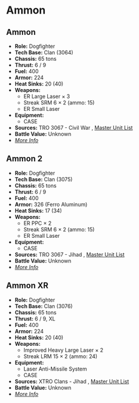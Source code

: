 # Ammon 

## Ammon 

- **Role:** Dogfighter 
- **Tech Base:** Clan (3064) 
- **Chassis:** 65 tons 
- **Thrust:** 6 / 9 
- **Fuel:** 400 
- **Armor:** 224 
- **Heat Sinks:** 20 (40) 
- **Weapons:** 
  - ER Large Laser × 3 
  - Streak SRM 6 × 2 (ammo: 15) 
  - ER Small Laser 
- **Equipment:** 
  - CASE 
- **Sources:** TRO 3067 - Civil War , [Master Unit List](http://masterunitlist.info/Unit/Details/3696) 
- **Battle Value:** Unknown 
- [*More Info*](ammon/ammon.md) 

## Ammon 2 

- **Role:** Dogfighter 
- **Tech Base:** Clan (3075) 
- **Chassis:** 65 tons 
- **Thrust:** 6 / 9 
- **Fuel:** 400 
- **Armor:** 326 (Ferro Aluminum) 
- **Heat Sinks:** 17 (34) 
- **Weapons:** 
  - ER PPC × 2 
  - Streak SRM 6 × 2 (ammo: 15) 
  - ER Small Laser 
- **Equipment:** 
  - CASE 
- **Sources:** TRO 3067 - Jihad , [Master Unit List](http://masterunitlist.info/Unit/Details/5753) 
- **Battle Value:** Unknown 
- [*More Info*](ammon/ammon_2.md) 

## Ammon XR 

- **Role:** Dogfighter 
- **Tech Base:** Clan (3076) 
- **Chassis:** 65 tons 
- **Thrust:** 6 / 9, XL 
- **Fuel:** 400 
- **Armor:** 224 
- **Heat Sinks:** 20 (40) 
- **Weapons:** 
  - Improved Heavy Large Laser × 2 
  - Streak LRM 15 × 2 (ammo: 24) 
- **Equipment:** 
  - Laser Anti-Missile System 
  - CASE 
- **Sources:** XTRO Clans - Jihad , [Master Unit List](http://masterunitlist.info/Unit/Details/3697) 
- **Battle Value:** Unknown 
- [*More Info*](ammon/ammon_xr.md) 

